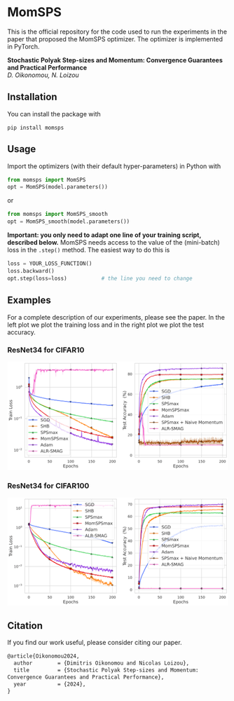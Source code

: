 # MomSPS
This is the official repository for the code used to run the experiments in the paper that proposed the MomSPS optimizer. The optimizer is implemented in PyTorch. 


**Stochastic Polyak Step-sizes and Momentum: Convergence Guarantees and Practical Performance**\
*D. Oikonomou, N. Loizou*


## Installation

You can install the package with

```
pip install momsps
```


## Usage

Import the optimizers (with their default hyper-parameters) in Python with

``` python
from momsps import MomSPS
opt = MomSPS(model.parameters())
```
or

``` python
from momsps import MomSPS_smooth
opt = MomSPS_smooth(model.parameters())
```

**Important: you only need to adapt one line of your training script, described below.** 
MomSPS needs access to the value of the (mini-batch) loss in the ``.step()`` method. The easiest way to do this is

``` python
loss = YOUR_LOSS_FUNCTION()
loss.backward()
opt.step(loss=loss)           # the line you need to change
```


## Examples

For a complete description of our experiments, please see the paper. In the left plot we plot the training loss and in the right plot we plot the test accuracy.

### ResNet34 for CIFAR10

<p float="left">
    <img src="imgs/m_resnet34_set_cifar10_bs_256_e_200.png" width="600" />
</p>

### ResNet34 for CIFAR100

<p float="left">
    <img src="imgs/m_resnet34_set_cifar100_bs_256_e_200.png" width="600" />
</p>


## Citation

If you find our work useful, please consider citing our paper.

```
@article{Oikonomou2024,
  author        = {Dimitris Oikonomou and Nicolas Loizou},
  title         = {Stochastic Polyak Step-sizes and Momentum: Convergence Guarantees and Practical Performance},
  year          = {2024},
}
```

